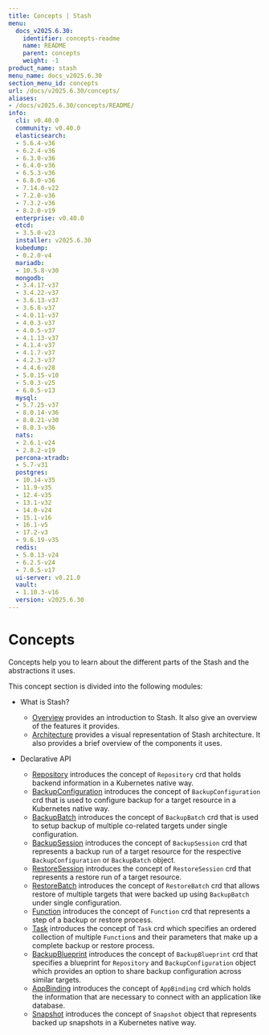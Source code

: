 ```yaml
---
title: Concepts | Stash
menu:
  docs_v2025.6.30:
    identifier: concepts-readme
    name: README
    parent: concepts
    weight: -1
product_name: stash
menu_name: docs_v2025.6.30
section_menu_id: concepts
url: /docs/v2025.6.30/concepts/
aliases:
- /docs/v2025.6.30/concepts/README/
info:
  cli: v0.40.0
  community: v0.40.0
  elasticsearch:
  - 5.6.4-v36
  - 6.2.4-v36
  - 6.3.0-v36
  - 6.4.0-v36
  - 6.5.3-v36
  - 6.8.0-v36
  - 7.14.0-v22
  - 7.2.0-v36
  - 7.3.2-v36
  - 8.2.0-v19
  enterprise: v0.40.0
  etcd:
  - 3.5.0-v23
  installer: v2025.6.30
  kubedump:
  - 0.2.0-v4
  mariadb:
  - 10.5.8-v30
  mongodb:
  - 3.4.17-v37
  - 3.4.22-v37
  - 3.6.13-v37
  - 3.6.8-v37
  - 4.0.11-v37
  - 4.0.3-v37
  - 4.0.5-v37
  - 4.1.13-v37
  - 4.1.4-v37
  - 4.1.7-v37
  - 4.2.3-v37
  - 4.4.6-v28
  - 5.0.15-v10
  - 5.0.3-v25
  - 6.0.5-v13
  mysql:
  - 5.7.25-v37
  - 8.0.14-v36
  - 8.0.21-v30
  - 8.0.3-v36
  nats:
  - 2.6.1-v24
  - 2.8.2-v19
  percona-xtradb:
  - 5.7-v31
  postgres:
  - 10.14-v35
  - 11.9-v35
  - 12.4-v35
  - 13.1-v32
  - 14.0-v24
  - 15.1-v16
  - 16.1-v5
  - 17.2-v3
  - 9.6.19-v35
  redis:
  - 5.0.13-v24
  - 6.2.5-v24
  - 7.0.5-v17
  ui-server: v0.21.0
  vault:
  - 1.10.3-v16
  version: v2025.6.30
---
```


# Concepts

Concepts help you to learn about the different parts of the Stash and the abstractions it uses.

This concept section is divided into the following modules:

- What is Stash?
  - [Overview](/docs/v2025.6.30/concepts/what-is-stash/overview/) provides an introduction to Stash. It also give an overview of the features it provides.
  - [Architecture](/docs/v2025.6.30/concepts/what-is-stash/architecture/) provides a visual representation of Stash architecture. It also provides a brief overview of the components it uses.

- Declarative API
  - [Repository](/docs/v2025.6.30/concepts/crds/repository/) introduces the concept of `Repository` crd that holds backend information in a Kubernetes native way.
  - [BackupConfiguration](/docs/v2025.6.30/concepts/crds/backupconfiguration/) introduces the concept of `BackupConfiguration` crd that is used to configure backup for a target resource in a Kubernetes native way.
  - [BackupBatch](/docs/v2025.6.30/concepts/crds/backupbatch/) introduces the concept of `BackupBatch` crd that is used to setup backup of multiple co-related targets under single configuration.
  - [BackupSession](/docs/v2025.6.30/concepts/crds/backupsession/) introduces the concept of `BackupSession` crd that represents a backup run of a target resource for the respective `BackupConfiguration` or `BackupBatch` object.
  - [RestoreSession](/docs/v2025.6.30/concepts/crds/restoresession/) introduces the concept of `RestoreSession` crd that represents a restore run of a target resource.
  - [RestoreBatch](/docs/v2025.6.30/concepts/crds/restorebatch/) introduces the concept of `RestoreBatch` crd that allows restore of multiple targets that were backed up using `BackupBatch` under single configuration.
  - [Function](/docs/v2025.6.30/concepts/crds/function/) introduces the concept of `Function` crd that represents a step of a backup or restore process.
  - [Task](/docs/v2025.6.30/concepts/crds/task/) introduces the concept of `Task` crd which specifies an ordered collection of multiple `Function`s and their parameters that make up a complete backup or restore process.
  - [BackupBlueprint](/docs/v2025.6.30/concepts/crds/backupblueprint/) introduces the concept of `BackupBlueprint` crd that specifies a blueprint for `Repository` and `BackupConfiguration` object which provides an option to share backup configuration across similar targets.
  - [AppBinding](/docs/v2025.6.30/concepts/crds/appbinding/) introduces the concept of `AppBinding` crd which holds the information that are necessary to connect with an application like database.
  - [Snapshot](/docs/v2025.6.30/concepts/crds/snapshot/) introduces the concept of `Snapshot` object that represents backed up snapshots in a Kubernetes native way.
